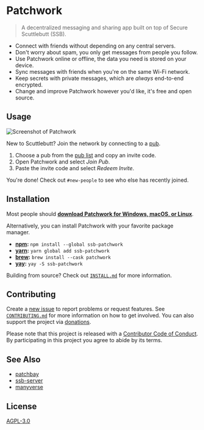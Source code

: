 # Patchwork

> A decentralized messaging and sharing app built on top of Secure Scuttlebutt (SSB).

- Connect with friends without depending on any central servers.
- Don't worry about spam, you only get messages from people you follow.
- Use Patchwork online or offline, the data you need is stored on your device.
- Sync messages with friends when you're on the same Wi-Fi network.
- Keep secrets with private messages, which are *always* end-to-end encrypted.
- Change and improve Patchwork however you'd like, it's free and open source.

## Usage

![Screenshot of Patchwork][screenshot]

New to Scuttlebutt? Join the network by connecting to a [pub][pub].

1. Choose a pub from the [pub list][pub-list] and copy an invite code.
2. Open Patchwork and select *Join Pub*.
3. Paste the invite code and select *Redeem Invite*.

You're done! Check out `#new-people` to see who else has recently joined.

## Installation

Most people should **[download Patchwork for Windows, macOS, or Linux][gh-dl]**.

Alternatively, you can install Patchwork with your favorite package manager.

- **[npm][npm]:** `npm install --global ssb-patchwork`
- **[yarn][yarn]:** `yarn global add ssb-patchwork`
- **[brew][brew]:** `brew install --cask patchwork`
- **[yay][yay]:** `yay -S ssb-patchwork`

Building from source? Check out [`INSTALL.md`][install] for more information.

## Contributing

Create a [new issue][new-issue] to report problems or request features. See
[`CONTRIBUTING.md`][contributing] for more information on how to get involved.
You can also support the project via [donations](https://opencollective.com/patchwork/).

Please note that this project is released with a [Contributor Code of
Conduct][conduct]. By participating in this project you agree to abide by its
terms.

## See Also

- [patchbay][patchbay]
- [ssb-server][ssb-server]
- [manyverse][manyverse]

## License

[AGPL-3.0][license]

[brew]: https://brew.sh
[conduct]: docs/CODE_OF_CONDUCT.md
[contributing]: docs/CONTRIBUTING.md
[gh-dl]: https://github.com/ssbc/patchwork/releases/latest
[install]: docs/INSTALL.md
[license]: LICENSE
[manyverse]: https://gitlab.com/staltz/manyverse
[new-issue]: https://github.com/fraction/readme-boilerplate/issues/new
[npm]: https://npmjs.org/
[patchbay]: https://github.com/ssbc/patchbay
[pub-list]: https://github.com/ssbc/ssb-server/wiki/Pub-Servers
[pub]: https://www.scuttlebutt.nz/concepts/pub.html
[screenshot]: assets/screenshot.jpg
[ssb-server]: https://github.com/ssbc/ssb-server
[yarn]: https://yarnpkg.com/en/
[yay]: https://github.com/Jguer/yay
